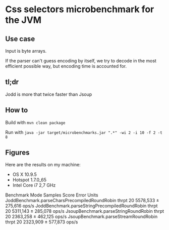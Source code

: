 # Css selectors microbenchmark for the JVM

## Use case

Input is byte arrays.

If the parser can't guess encoding by itself, we try to decode in the most efficient possible way, but encoding time is accounted for.

## tl;dr

Jodd is more that twice faster than Jsoup

## How to

Build with `mvn clean package`

Run with `java -jar target/microbenchmarks.jar ".*" -wi 2 -i 10 -f 2 -t 8`

## Figures

Here are the results on my machine:

* OS X 10.9.5
* Hotspot 1.7.0_65
* Intel Core i7 2,7 GHz

Benchmark                                          Mode  Samples     Score     Error  Units
JoddBenchmark.parseCharsPrecompiledRoundRobin     thrpt       20  5578,533 ± 275,616  ops/s
JoddBenchmark.parseStringPrecompiledRoundRobin    thrpt       20  5311,143 ± 285,078  ops/s
JsoupBenchmark.parseStringRoundRobin              thrpt       20  2363,258 ± 462,125  ops/s
JsoupBenchmark.parseStreamRoundRobin              thrpt       20  2323,909 ± 577,873  ops/s
